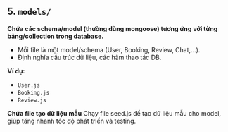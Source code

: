 ## 5. `models/`

**Chứa các schema/model (thường dùng mongoose) tương ứng với từng bảng/collection trong database.**

-   Mỗi file là một model/schema (User, Booking, Review, Chat,...).
-   Định nghĩa cấu trúc dữ liệu, các hàm thao tác DB.

**Ví dụ:**

-   `User.js`
-   `Booking.js`
-   `Review.js`

**Chứa file tạo dữ liệu mẫu**
Chạy file seed.js để tạo dữ liệu mẫu cho model, giúp tăng nhanh tốc độ phát triển và testing.
